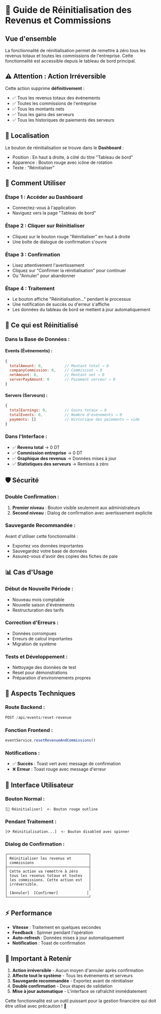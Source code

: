 # 🔄 Guide de Réinitialisation des Revenus et Commissions

## Vue d'ensemble

La fonctionnalité de réinitialisation permet de remettre à zéro tous les revenus totaux et toutes les commissions de l'entreprise. Cette fonctionnalité est accessible depuis le tableau de bord principal.

## ⚠️ **Attention : Action Irréversible**

Cette action supprime **définitivement** :
- ✅ Tous les revenus totaux des événements
- ✅ Toutes les commissions de l'entreprise  
- ✅ Tous les montants nets
- ✅ Tous les gains des serveurs
- ✅ Tous les historiques de paiements des serveurs

## 🎯 **Localisation**

Le bouton de réinitialisation se trouve dans le **Dashboard** :
- Position : En haut à droite, à côté du titre "Tableau de bord"
- Apparence : Bouton rouge avec icône de rotation
- Texte : "Réinitialiser"

## 🔧 **Comment Utiliser**

### **Étape 1 : Accéder au Dashboard**
- Connectez-vous à l'application
- Naviguez vers la page "Tableau de bord"

### **Étape 2 : Cliquer sur Réinitialiser**
- Cliquez sur le bouton rouge "Réinitialiser" en haut à droite
- Une boîte de dialogue de confirmation s'ouvre

### **Étape 3 : Confirmation**
- Lisez attentivement l'avertissement
- Cliquez sur "Confirmer la réinitialisation" pour continuer
- Ou "Annuler" pour abandonner

### **Étape 4 : Traitement**
- Le bouton affiche "Réinitialisation..." pendant le processus
- Une notification de succès ou d'erreur s'affiche
- Les données du tableau de bord se mettent à jour automatiquement

## 🎯 **Ce qui est Réinitialisé**

### **Dans la Base de Données :**

#### **Events (Événements) :**
```javascript
{
  totalAmount: 0,          // Montant total → 0
  companyCommission: 0,    // Commission → 0  
  netAmount: 0,            // Montant net → 0
  serverPayAmount: 0       // Paiement serveur → 0
}
```

#### **Servers (Serveurs) :**
```javascript
{
  totalEarnings: 0,        // Gains totaux → 0
  totalEvents: 0,          // Nombre d'événements → 0
  payments: []             // Historique des paiements → vide
}
```

### **Dans l'Interface :**
- ✅ **Revenu total** → 0 DT
- ✅ **Commission entreprise** → 0 DT
- ✅ **Graphique des revenus** → Données mises à jour
- ✅ **Statistiques des serveurs** → Remises à zéro

## 🛡️ **Sécurité**

### **Double Confirmation :**
1. **Premier niveau** : Bouton visible seulement aux administrateurs
2. **Second niveau** : Dialog de confirmation avec avertissement explicite

### **Sauvegarde Recommandée :**
Avant d'utiliser cette fonctionnalité :
- Exportez vos données importantes
- Sauvegardez votre base de données
- Assurez-vous d'avoir des copies des fiches de paie

## 📊 **Cas d'Usage**

### **Début de Nouvelle Période :**
- Nouveau mois comptable
- Nouvelle saison d'événements
- Restructuration des tarifs

### **Correction d'Erreurs :**
- Données corrompues
- Erreurs de calcul importantes
- Migration de système

### **Tests et Développement :**
- Nettoyage des données de test
- Reset pour démonstrations
- Préparation d'environnements propres

## 🔧 **Aspects Techniques**

### **Route Backend :**
```javascript
POST /api/events/reset-revenue
```

### **Fonction Frontend :**
```javascript
eventService.resetRevenueAndCommissions()
```

### **Notifications :**
- ✅ **Succès** : Toast vert avec message de confirmation
- ❌ **Erreur** : Toast rouge avec message d'erreur

## 🎨 **Interface Utilisateur**

### **Bouton Normal :**
```
[🔄 Réinitialiser]  <- Bouton rouge outline
```

### **Pendant Traitement :**
```
[⟳ Réinitialisation...]  <- Bouton disabled avec spinner
```

### **Dialog de Confirmation :**
```
┌─────────────────────────────────────┐
│ Réinitialiser les revenus et        │
│ commissions                         │
├─────────────────────────────────────┤
│ Cette action va remettre à zéro     │
│ tous les revenus totaux et toutes   │
│ les commissions. Cette action est   │
│ irréversible.                       │
│                                     │
│ [Annuler]  [Confirmer]             │
└─────────────────────────────────────┘
```

## ⚡ **Performance**

- **Vitesse** : Traitement en quelques secondes
- **Feedback** : Spinner pendant l'opération
- **Auto-refresh** : Données mises à jour automatiquement
- **Notification** : Toast de confirmation

## 🚨 **Important à Retenir**

1. **Action irréversible** - Aucun moyen d'annuler après confirmation
2. **Affecte tout le système** - Tous les événements et serveurs
3. **Sauvegarde recommandée** - Exportez avant de réinitialiser
4. **Double confirmation** - Deux étapes de validation
5. **Mise à jour automatique** - L'interface se rafraîchit immédiatement

Cette fonctionnalité est un outil puissant pour la gestion financière qui doit être utilisé avec précaution ! 🎯

